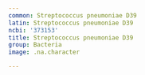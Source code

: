```yaml
---
common: Streptococcus pneumoniae D39
latin: Streptococcus pneumoniae D39
ncbi: '373153'
title: Streptococcus pneumoniae D39
group: Bacteria
image: .na.character

---
```

